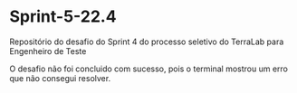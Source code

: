 # Sprint-5-22.4
Repositório do desafio do Sprint 4 do processo seletivo do TerraLab para Engenheiro de Teste

O desafio não foi concluido com sucesso, pois o terminal mostrou um erro que não consegui resolver.
